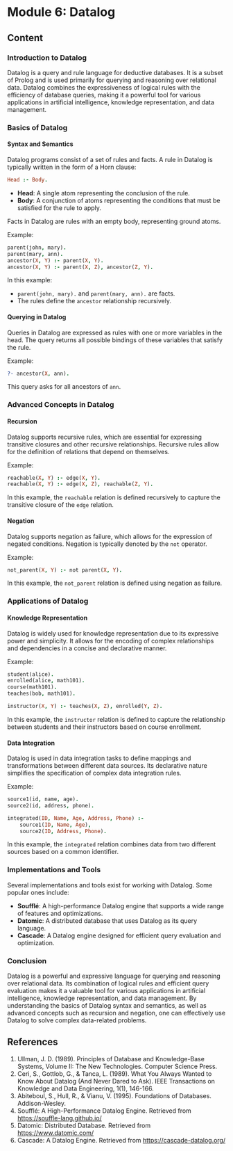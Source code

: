 # Module 6: Datalog

## Content

### Introduction to Datalog

Datalog is a query and rule language for deductive databases. It is a subset of Prolog and is used primarily for querying and reasoning over relational data. Datalog combines the expressiveness of logical rules with the efficiency of database queries, making it a powerful tool for various applications in artificial intelligence, knowledge representation, and data management.

### Basics of Datalog

#### Syntax and Semantics

Datalog programs consist of a set of rules and facts. A rule in Datalog is typically written in the form of a Horn clause:

```prolog
Head :- Body.
```

- **Head**: A single atom representing the conclusion of the rule.
- **Body**: A conjunction of atoms representing the conditions that must be satisfied for the rule to apply.

Facts in Datalog are rules with an empty body, representing ground atoms.

Example:

```prolog
parent(john, mary).
parent(mary, ann).
ancestor(X, Y) :- parent(X, Y).
ancestor(X, Y) :- parent(X, Z), ancestor(Z, Y).
```

In this example:

- `parent(john, mary).` and `parent(mary, ann).` are facts.
- The rules define the `ancestor` relationship recursively.

#### Querying in Datalog

Queries in Datalog are expressed as rules with one or more variables in the head. The query returns all possible bindings of these variables that satisfy the rule.

Example:

```prolog
?- ancestor(X, ann).
```

This query asks for all ancestors of `ann`.

### Advanced Concepts in Datalog

#### Recursion

Datalog supports recursive rules, which are essential for expressing transitive closures and other recursive relationships. Recursive rules allow for the definition of relations that depend on themselves.

Example:

```prolog
reachable(X, Y) :- edge(X, Y).
reachable(X, Y) :- edge(X, Z), reachable(Z, Y).
```

In this example, the `reachable` relation is defined recursively to capture the transitive closure of the `edge` relation.

#### Negation

Datalog supports negation as failure, which allows for the expression of negated conditions. Negation is typically denoted by the `not` operator.

Example:

```prolog
not_parent(X, Y) :- not parent(X, Y).
```

In this example, the `not_parent` relation is defined using negation as failure.

### Applications of Datalog

#### Knowledge Representation

Datalog is widely used for knowledge representation due to its expressive power and simplicity. It allows for the encoding of complex relationships and dependencies in a concise and declarative manner.

Example:

```prolog
student(alice).
enrolled(alice, math101).
course(math101).
teaches(bob, math101).

instructor(X, Y) :- teaches(X, Z), enrolled(Y, Z).
```

In this example, the `instructor` relation is defined to capture the relationship between students and their instructors based on course enrollment.

#### Data Integration

Datalog is used in data integration tasks to define mappings and transformations between different data sources. Its declarative nature simplifies the specification of complex data integration rules.

Example:

```prolog
source1(id, name, age).
source2(id, address, phone).

integrated(ID, Name, Age, Address, Phone) :-
    source1(ID, Name, Age),
    source2(ID, Address, Phone).
```

In this example, the `integrated` relation combines data from two different sources based on a common identifier.

### Implementations and Tools

Several implementations and tools exist for working with Datalog. Some popular ones include:

- **Soufflé**: A high-performance Datalog engine that supports a wide range of features and optimizations.
- **Datomic**: A distributed database that uses Datalog as its query language.
- **Cascade**: A Datalog engine designed for efficient query evaluation and optimization.

### Conclusion

Datalog is a powerful and expressive language for querying and reasoning over relational data. Its combination of logical rules and efficient query evaluation makes it a valuable tool for various applications in artificial intelligence, knowledge representation, and data management. By understanding the basics of Datalog syntax and semantics, as well as advanced concepts such as recursion and negation, one can effectively use Datalog to solve complex data-related problems.

## References

1. Ullman, J. D. (1989). Principles of Database and Knowledge-Base Systems, Volume II: The New Technologies. Computer Science Press.
2. Ceri, S., Gottlob, G., & Tanca, L. (1989). What You Always Wanted to Know About Datalog (And Never Dared to Ask). IEEE Transactions on Knowledge and Data Engineering, 1(1), 146-166.
3. Abiteboul, S., Hull, R., & Vianu, V. (1995). Foundations of Databases. Addison-Wesley.
4. Soufflé: A High-Performance Datalog Engine. Retrieved from https://souffle-lang.github.io/
5. Datomic: Distributed Database. Retrieved from https://www.datomic.com/
6. Cascade: A Datalog Engine. Retrieved from https://cascade-datalog.org/

